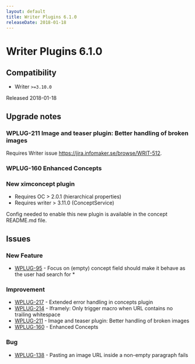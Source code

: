 ```yaml
---
layout: default
title: Writer Plugins 6.1.0
releaseDate: 2018-01-18
---
```

<div class="jumbotron">
    <h1>Writer Plugins 6.1.0</h1>    
    <h2>Compatibility</h2>
    <ul>
        <li>Writer <code>>=3.10.0</code></li>
    </ul>
</div>

Released 2018-01-18



## Upgrade notes  
             
### WPLUG-211 Image and teaser plugin: Better handling of broken images 
Requires Writer issue https://jira.infomaker.se/browse/WRIT-512.    
### WPLUG-160 Enhanced Concepts 
### New ximconcept plugin
- Requires OC > 2.0.1 (hierarchical properties)
- Requires writer > 3.11.0 (ConceptService)

Config needed to enable this new plugin is available in the concept README.md file.        



## Issues  


### New Feature 

 * [WPLUG-95](https://jira.infomaker.se/browse/WPLUG-95) - Focus on (empty) concept field should make it behave as the user had search for * 


### Improvement 

 * [WPLUG-217](https://jira.infomaker.se/browse/WPLUG-217) - Extended error handling in concepts plugin 
 * [WPLUG-214](https://jira.infomaker.se/browse/WPLUG-214) - Iframely: Only trigger macro when URL contains no trailing whitespace 
 * [WPLUG-211](https://jira.infomaker.se/browse/WPLUG-211) - Image and teaser plugin: Better handling of broken images 
 * [WPLUG-160](https://jira.infomaker.se/browse/WPLUG-160) - Enhanced Concepts 


### Bug 

 * [WPLUG-138](https://jira.infomaker.se/browse/WPLUG-138) - Pasting an image URL inside a non-empty paragraph fails 


